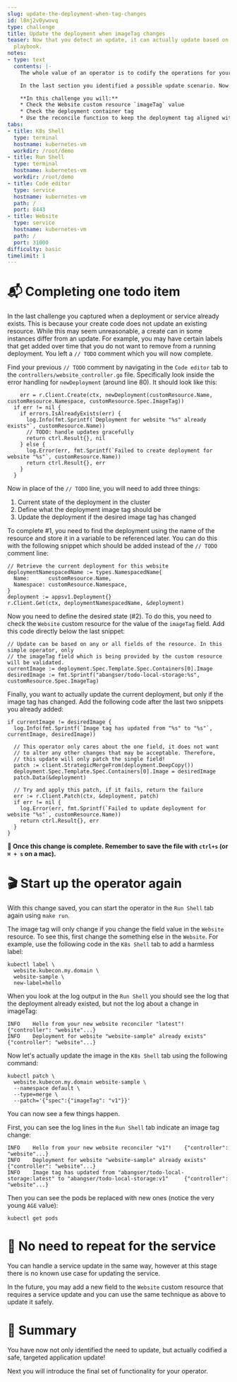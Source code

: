 ```yaml
---
slug: update-the-deployment-when-tag-changes
id: l8nj2v0ywovq
type: challenge
title: Update the deployment when imageTag changes
teaser: Now that you detect an update, it can actually update based on your operational
  playbook.
notes:
- type: text
  contents: |-
    The whole value of an operator is to codify the operations for your applications.

    In the last section you identified a possible update scenario. Now you will codify when and how to update the deployment and service.

    **In this challenge you will:**
    * Check the Website custom resource `imageTag` value
    * Check the deployment container tag
    * Use the reconcile function to keep the deployment tag aligned with the custom resource field value
tabs:
- title: K8s Shell
  type: terminal
  hostname: kubernetes-vm
  workdir: /root/demo
- title: Run Shell
  type: terminal
  hostname: kubernetes-vm
  workdir: /root/demo
- title: Code editor
  type: service
  hostname: kubernetes-vm
  path: /
  port: 8443
- title: Website
  type: service
  hostname: kubernetes-vm
  path: /
  port: 31000
difficulty: basic
timelimit: 1
---
```


📬 Completing one todo item
==============

In the last challenge you captured when a deployment or service already exists. This is because your create code does not update an existing resource. While this may seem unreasonable, a create can in some instances differ from an update. For example, you may have certain labels that get added over time that you do not want to remove from a running deployment. You left a `// TODO` comment which you will now complete.

Find your previous `// TODO` comment by navigating in the `Code editor` tab to the `controllers/website_controller.go` file. Specifically look inside the error handling for `newDeployment` (around line 80). It should look like this:

```
	err = r.Client.Create(ctx, newDeployment(customResource.Name, customResource.Namespace, customResource.Spec.ImageTag))
  if err != nil {
    if errors.IsAlreadyExists(err) {
      log.Info(fmt.Sprintf(`Deployment for website "%s" already exists"`, customResource.Name))
      // TODO: handle updates gracefully
      return ctrl.Result{}, nil
    } else {
      log.Error(err, fmt.Sprintf(`Failed to create deployment for website "%s"`, customResource.Name))
      return ctrl.Result{}, err
    }
  }
```

Now in place of the `// TODO` line, you will need to add three things:
1. Current state of the deployment in the cluster
2. Define what the deployment image tag should be
3. Update the deployment if the desired image tag has changed


To complete #1, you need to find the deployment using the name of the resource and store it in a variable to be referenced later. You can do this with the following snippet which should be added instead of the `// TODO` comment line:
```
// Retrieve the current deployment for this website
deploymentNamespacedName := types.NamespacedName{
  Name:      customResource.Name,
  Namespace: customResource.Namespace,
}
deployment := appsv1.Deployment{}
r.Client.Get(ctx, deploymentNamespacedName, &deployment)
```

Now  you need to define the desired state (#2). To do this, you need to check the `Website` custom resource for the value of the `imageTag` field. Add this code directly below the last snippet:

```
// Update can be based on any or all fields of the resource. In this simple operator, only
// the imageTag field which is being provided by the custom resource will be validated.
currentImage := deployment.Spec.Template.Spec.Containers[0].Image
desiredImage := fmt.Sprintf("abangser/todo-local-storage:%s", customResource.Spec.ImageTag)
```

Finally, you want to actually update the current deployment, but only if the image tag has changed. Add the following code after the last two snippets you already added:

```
if currentImage != desiredImage {
  log.Info(fmt.Sprintf(`Image tag has updated from "%s" to "%s"`, currentImage, desiredImage))

  // This operator only cares about the one field, it does not want
  // to alter any other changes that may be acceptable. Therefore,
  // this update will only patch the single field!
  patch := client.StrategicMergeFrom(deployment.DeepCopy())
  deployment.Spec.Template.Spec.Containers[0].Image = desiredImage
  patch.Data(&deployment)

  // Try and apply this patch, if it fails, return the failure
  err := r.Client.Patch(ctx, &deployment, patch)
  if err != nil {
    log.Error(err, fmt.Sprintf(`Failed to update deployment for website "%s"`, customResource.Name))
    return ctrl.Result{}, err
  }
}
```

**💾 Once this change is complete. Remember to save the file with `ctrl+s` (or `⌘ + s` on a mac).**

🎬 Start up the operator again
==============

With this change saved, you can start the operator in the `Run Shell` tab again using `make run`.

The image tag will only change if you change the field value in the `Website` resource. To see this, first change the something else in the `Website`. For example, use the following code in the `K8s Shell` tab to add a harmless label:

```
kubectl label \
  website.kubecon.my.domain \
  website-sample \
  new-label=hello
```

When you look at the log output in the `Run Shell` you should see the log that the deployment already existed, but not the log about a change in imageTag:

```
INFO    Hello from your new website reconciler "latest"!        {"controller": "website"...}
INFO    Deployment for website "website-sample" already exists" {"controller": "website"...}

```

Now let's actually update the image in the `K8s Shell` tab using the following command:

```
kubectl patch \
  website.kubecon.my.domain website-sample \
  --namespace default \
  --type=merge \
  --patch='{"spec":{"imageTag": "v1"}}'
```

You can now see a few things happen.

First, you can see the log lines in the `Run Shell` tab indicate an image tag change:

```
INFO    Hello from your new website reconciler "v1"!    {"controller": "website"...}
INFO    Deployment for website "website-sample" already exists" {"controller": "website"...}
INFO    Image tag has updated from "abangser/todo-local-storage:latest" to "abangser/todo-local-storage:v1"     {"controller": "website"...}
```

Then you can see the pods be replaced with new ones (notice the very young `AGE` value):

```
kubectl get pods
```

<!---
THIS DOES NOT YET WORK - not refreshing on the view

And finally, you can see the tag name in the title of your website in the `Website` tab.

You can continue to update this as frequently as you would like using the [three available tags](https://hub.docker.com/r/abangser/todo-local-storage/tags).
--->

🚷 No need to repeat for the service
==============

You can handle a service update in the same way, however at this stage there is no known use case for updating the service.

In the future, you may add a new field to the `Website` custom resource that requires a service update and you can use the same technique as above to update it safely.


📕 Summary
==============

You have now not only identified the need to update, but actually codified a safe, targeted application update!

Next you will introduce the final set of functionality for your operator.
